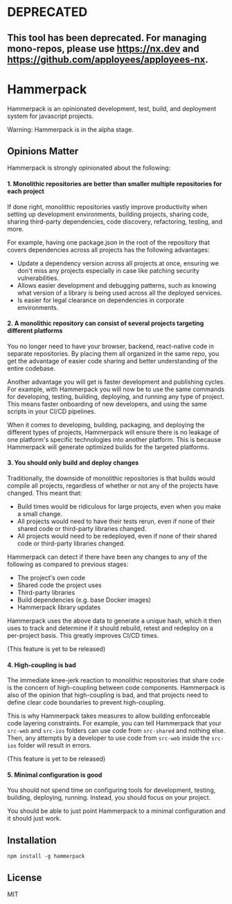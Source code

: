 # DEPRECATED

## This tool has been deprecated. For managing mono-repos, please use https://nx.dev and https://github.com/apployees/apployees-nx.

# Hammerpack

Hammerpack is an opinionated development, test, build, and deployment system for javascript projects. 

Warning: Hammerpack is in the alpha stage. 

## Opinions Matter

Hammerpack is strongly opinionated about the following:

#### 1. Monolithic repositories are better than smaller multiple repositories for each project
If done right, monolithic repositories vastly improve productivity when setting up 
development environments, building projects, sharing code, sharing third-party dependencies, 
code discovery, refactoring, testing, and more.

For example, having one package.json in the root of the repository that covers dependencies
across all projects has the following advantages:

* Update a dependency version across all projects at once, ensuring we don't miss any projects especially in case like
patching security vulnerabilities.
* Allows easier development and debugging patterns, such as knowing what version of a library is being used across
all the deployed services.
* Is easier for legal clearance on dependencies in corporate environments.


#### 2. A monolithic repository can consist of several projects targeting different platforms
You no longer need to have your browser, backend, react-native code in separate repositories. By placing them all
organized in the same repo, you get the advantage of easier code sharing and better understanding of the entire codebase.

Another advantage you will get is faster development and publishing cycles. For example, with Hammerpack you will now be to use 
the same commands for developing, testing, building, deploying, and running any type of project. This means faster
onboarding of new developers, and using the same scripts in your CI/CD pipelines.

When it comes to developing, building, packaging, and deploying the different types of projects, Hammerpack will ensure
there is no leakage of one platform's specific technologies into another platform. This is because Hammerpack
will generate optimized builds for the targeted platforms.


#### 3. You should only build and deploy changes 
Traditionally, the downside of monolithic repositories is that builds would compile all projects, regardless of whether
or not any of the projects have changed. This meant that:

* Build times would be ridiculous for large projects, even when you make a small change.
* All projects would need to have their tests rerun, even if none of their shared code or third-party libraries changed.
* All projects would need to be redeployed, even if none of their shared code or third-party libraries changed.

Hammerpack can detect if there have been any changes to any of the following as compared to previous stages:
* The project's own code
* Shared code the project uses
* Third-party libraries
* Build dependencies (e.g. base Docker images)
* Hammerpack library updates

Hammerpack uses the above data to generate a unique hash, which it then uses to track and determine if it should rebuild, 
retest and redeploy on a per-project basis. This greatly improves CI/CD times.

(This feature is yet to be released)

#### 4. High-coupling is bad
The immediate knee-jerk reaction to monolithic repositories that share code is the concern of high-coupling between
code components. Hammerpack is also of the opinion that high-coupling is bad, and that projects need to define clear code 
boundaries to prevent high-coupling.

This is why Hammerpack takes measures to allow building enforceable code layering constraints. For example, you can tell Hammerpack 
that your `src-web` and `src-ios` folders can use code from `src-shared` and nothing else. Then, any attempts by a 
developer to use code from `src-web` inside the `src-ios` folder will result in errors. 

(This feature is yet to be released)

#### 5. Minimal configuration is good
You should not spend time on configuring tools for development, testing, building, deploying, running. Instead, 
you should focus on your project. 

You should be able to just point Hammerpack to a minimal configuration and it should just work.

## Installation

`npm install -g hammerpack`

## License
MIT
